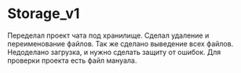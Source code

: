 # Storage_v1
Переделал проект чата под хранилище.
Сделал удаление и переименование файлов.
Так же сделано выведение всех файлов.
Недоделано загрузка, и нужно сделать защиту от ошибок.
Для проверки проекта есть файл мануала.
